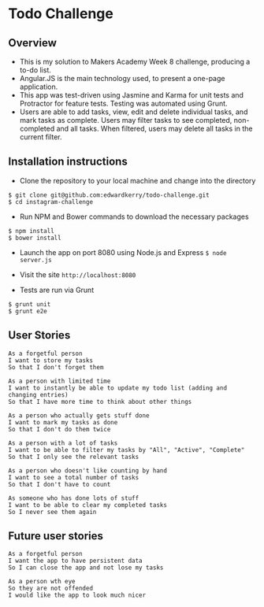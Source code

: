 Todo Challenge
===================

Overview
-------
* This is my solution to Makers Academy Week 8 challenge, producing a to-do list.
* Angular.JS is the main technology used, to present a one-page application.
* This app was test-driven using Jasmine and Karma for unit tests and Protractor for feature tests. Testing was automated using Grunt.
* Users are able to add tasks, view, edit and delete individual tasks, and mark tasks as complete. Users may filter  tasks to see completed, non-completed and all tasks. When filtered, users may delete all tasks in the current filter.


Installation instructions
-------
* Clone the repository to your local machine and change into the directory
```
$ git clone git@github.com:edwardkerry/todo-challenge.git
$ cd instagram-challenge
```

* Run NPM and Bower commands to download the necessary packages
```
$ npm install
$ bower install
```

* Launch the app on port 8080 using Node.js and Express
`$ node server.js`

* Visit the site
`http://localhost:8080`

* Tests are run via Grunt
```
$ grunt unit
$ grunt e2e
```

User Stories
-----

```
As a forgetful person
I want to store my tasks
So that I don't forget them

As a person with limited time
I want to instantly be able to update my todo list (adding and changing entries)
So that I have more time to think about other things

As a person who actually gets stuff done
I want to mark my tasks as done
So that I don't do them twice

As a person with a lot of tasks
I want to be able to filter my tasks by "All", "Active", "Complete"
So that I only see the relevant tasks

As a person who doesn't like counting by hand
I want to see a total number of tasks
So that I don't have to count

As someone who has done lots of stuff
I want to be able to clear my completed tasks
So I never see them again
```
Future user stories
-------
```
As a forgetful person
I want the app to have persistent data
So I can close the app and not lose my tasks

As a person wth eye
So they are not offended
I would like the app to look much nicer
```

